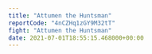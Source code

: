```yaml
---
title: "Attumen the Huntsman"
reportCode: "4nCZHq1zGY9M32tT"
fight: "Attumen the Huntsman"
date: 2021-07-01T18:55:15.468000+00:00
---
```

